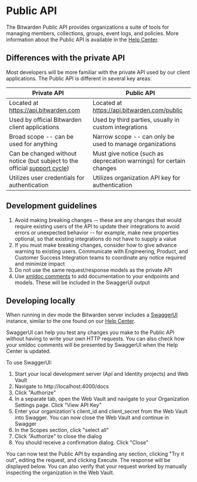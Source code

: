 # Public API

The Bitwarden Public API provides organizations a suite of tools for managing members, collections,
groups, event logs, and policies. More information about the Public API is available in the
[Help Center](https://bitwarden.com/help/public-api/).

## Differences with the private API

Most developers will be more familiar with the private API used by our client applications. The
Public API is different in several key areas:

<!-- prettier-ignore -->
| Private API | Public API |
| --- | --- |
| Located at https://api.bitwarden.com | Located at https://api.bitwarden.com/public |
| Used by official Bitwarden client applications | Used by third parties, usually in custom integrations |
| Broad scope -- can be used for anything | Narrow scope -- can only be used to manage organizations |
| Can be changed without notice (but subject to the official [support cycle](https://bitwarden.com/help/bitwarden-software-release-support/)) | Must give notice (such as deprecation warnings) for certain changes
| Utilizes user credentials for authentication | Utilizes organization API key for authentication |

## Development guidelines

1. Avoid making breaking changes -- these are any changes that would require existing users of the
   API to update their integrations to avoid errors or unexpected behavior -- for example, make new
   properties optional, so that existing integrations do not have to supply a value
2. If you must make breaking changes, consider how to give advance warning to existing users.
   Communicate with Engineering, Product, and Customer Success Integration teams to coordinate any
   notice required and minimize impact
3. Do not use the same request/response models as the private API
4. Use [xmldoc comments](https://learn.microsoft.com/en-us/dotnet/csharp/language-reference/xmldoc/)
   to add documentation to your endpoints and models. These will be included in the SwaggerUI output

## Developing locally

When running in dev mode the Bitwarden server includes a
[SwaggerUI](https://swagger.io/tools/swagger-ui/) instance, similar to the one found on our
[Help Center](https://bitwarden.com/help/api/).

SwaggerUI can help you test any changes you make to the Public API without having to write your own
HTTP requests. You can also check how your xmldoc comments will be presented by SwaggerUI when the
Help Center is updated.

To use SwaggerUI:

1. Start your local development server (Api and Identity projects) and Web Vault
2. Navigate to http://localhost:4000/docs
3. Click "Authorize"
4. In a separate tab, open the Web Vault and navigate to your Organization Settings page. Click
   "View API Key"
5. Enter your organization's client_id and client_secret from the Web Vault into Swagger. You can
   now close the Web Vault and continue in Swagger
6. In the Scopes section, click "select all"
7. Click "Authorize" to close the dialog
8. You should receive a confirmation dialog. Click "Close"

You can now test the Public API by expanding any section, clicking "Try it out", editing the
request, and clicking Execute. The response will be displayed below. You can also verify that your
request worked by manually inspecting the organization in the Web Vault.
